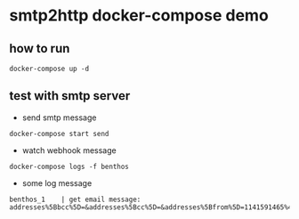# smtp2http docker-compose demo

## how to run

```code
docker-compose up -d
```

## test with smtp server

* send smtp message

```code
docker-compose start send
```

* watch webhook  message

```code
docker-compose logs -f benthos
```

* some log message

```code
benthos_1    | get email message: addresses%5Bbcc%5D=&addresses%5Bcc%5D=&addresses%5Bfrom%5D=1141591465%40qq.com&addresses%5Bto%5D=dalongrong%40qq.com&body%5Bhtml%5D=&body%5Btext%5D=dalongdemo%0A%0A%0A%0D%0A.%0D&id=%3C1544615810098.0.28%40aa65cd708904%3E&subject=dalongdemo
```